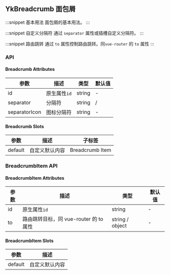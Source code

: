 ## YkBreadcrumb 面包屑

:::snippet
基本用法
面包屑的基本用法。
<BreadcrumbPrimary/>
:::

:::snippet
自定义分隔符
通过 `separator` 属性或插槽自定义分隔符。
<BreadcrumbSeparator/>
:::

:::snippet
路由跳转
通过 `to` 属性控制路由跳转。同`vue-router` 的 `to` 属性
<BreadcrumbRoute/>
:::

### API

#### Breadcrumb Attributes

| 参数          | 描述         | 类型   | 默认值 |
| ------------- | ------------ | ------ | ------ |
| id            | 原生属性`id` | string | -      |
| separator     | 分隔符       | string | /      |
| separatorIcon | 图标分隔符   | string | -      |

#### Breadcrumb Slots

| 参数    | 描述           | 子标签          |
| ------- | -------------- | --------------- |
| default | 自定义默认内容 | Breadcrumb Item |

### BreadcrumbItem API

#### BreadcrumbItem Attributes

| 参数 | 描述                                   | 类型            | 默认值 |
| ---- | -------------------------------------- | --------------- | ------ |
| id   | 原生属性`id`                           | string          | -      |
| to   | 路由跳转目标，同 vue-router 的 to 属性 | string / object | -      |

#### BreadcrumbItem Slots

| 参数    | 描述           |
| ------- | -------------- |
| default | 自定义默认内容 |
